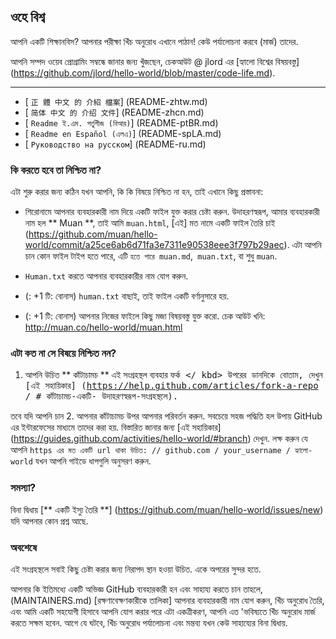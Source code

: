 ## ওহে বিশ্ব

আপনি একটি শিক্ষানবিস? আপনার পরীক্ষা খিঁচ অনুরোধ এখানে পাঠান! কেউ পর্যালোচনা করবে (মার্জ) তাদের.

আপনি সম্পদ ওয়েব প্রোগ্রামিং সম্বন্ধে জানার জন্য খুঁজছেন, চেকআউট @ jlord এর [হ্যালো বিশ্বের বিষয়বস্তু] (https://github.com/jlord/hello-world/blob/master/code-life.md).

---

- [ `正 體 中文 的 介紹 檔案`] (README-zhtw.md)
- [ `简体 中文 的 介绍 文件`] (README-zhcn.md)
- [ `Readme ই.এম. পর্তুগীজ (বিআর)`] (README-ptBR.md)
- [ `Readme en Español (এলএ)`] (README-spLA.md)
- [ `Руководство на русском`] (README-ru.md)

### কি করতে হবে তা নিশ্চিত না?

এটা শুরু করার জন্য কঠিন যখন আপনি, কি কি বিষয়ে নিশ্চিত না হন, তাই এখানে কিছু প্রস্তাবনা:

- শিরোনামে আপনার ব্যবহারকারী নাম দিয়ে একটি ফাইল যুক্ত করার চেষ্টা করুন. উদাহরণস্বরূপ, আমার ব্যবহারকারী নাম হল ** Muan **, তাই আমি `muan.html`, [এই] মত নামে একটি ফাইল তৈরি চাই (https://github.com/muan/hello-world/commit/a25ce6ab6d71fa3e7311e90538eee3f797b29aec). এটা আপনি চান কোন ফাইল টাইপ হতে পারে, এটি `হতে পারে muan.md`,` muan.txt`, বা শুধু `muan`.

- `Human.txt` করতে আপনার ব্যবহারকারীর নাম যোগ করুন.

- (: +1 টি: বোনাস) `human.txt` বাছাই, তাই ফাইল একটি বর্ণানুসারে হয়.

- (: +1 টি: বোনাস) আপনার নিজের ফাইলে কিছু মজা বিষয়বস্তু যুক্ত করো. চেক আউট খনি: http://muan.co/hello-world/muan.html

### এটা কত না সে বিষয়ে নিশ্চিত নন?

1. আপনি উচিত ** কাঁটাচামচ ** এই সংগ্রহস্থল ব্যবহার <kbd> ফর্ক </ kbd> উপরের ডানদিকে বোতাম, দেখুন [এই সহায়িকার] (https://help.github.com/articles/fork-a-repo / # কাঁটাচামচ-একটি- উদাহরণস্বরূপ-সংগ্রহস্থলে).

তবে যদি আপনি চান 2. আপনার কাঁটাচামচ উপর আপনার পরিবর্তন করুন. সবচেয়ে সহজ পদ্ধিতি হল উপায় GitHub এর ইন্টারফেসের মাধ্যমে তাদের করা হয়. বিস্তারিত জানার জন্য [এই সহায়িকার] (https://guides.github.com/activities/hello-world/#branch) দেখুন. লক্ষ করুন যে আপনি `https এর মত একটি url থাকা উচিত: // github.com / your_username / হ্যালো-world` যখন আপনি গাইডে ধাপগুলি অনুসরণ করুন.

### সমস্যা?

বিনা দ্বিধায় [** একটি ইস্যু তৈরি **] (https://github.com/muan/hello-world/issues/new) যদি আপনার কোন প্রশ্ন আছে.

### অবশেষে

এই সংগ্রহস্থলে সবাই কিছু চেষ্টা করার জন্য নিরাপদ স্থান হওয়া উচিত. একে অপরের সুন্দর হতে.

আপনার কি ইতিমধ্যে একটি অভিজ্ঞ GitHub ব্যবহারকারী হন এবং সাহায্য করতে চান তাহলে, (MAINTAINERS.md) [রক্ষণাবেক্ষণকারীকে তালিকা] আপনার ব্যবহারকারী নাম যোগ করুন, খিঁচ অনুরোধ তৈরি, এবং আমি একটি সহযোগী হিসাবে আপনি যোগ করার পরে এটা একত্রীকরণ, আপনি এত 'ভবিষ্যতে খিঁচ অনুরোধ মার্জ করতে সক্ষম হবেন. আগে যে ঘটবে, খিঁচ অনুরোধ পর্যালোচনা এবং মন্তব্য যখন কেউ সাহায্যের বিনা দ্বিধায়.
